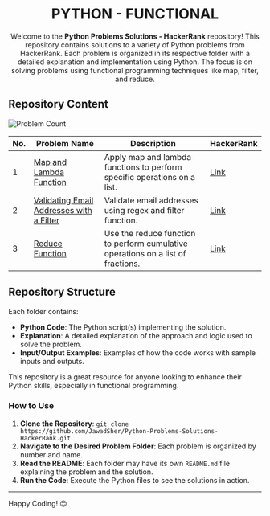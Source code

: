<h1 align='center'>PYTHON - FUNCTIONAL</h1>

<p align='center'>Welcome to the <strong>Python Problems Solutions - HackerRank</strong> repository! This repository contains solutions to a variety of Python problems from HackerRank. Each problem is organized in its respective folder with a detailed explanation and implementation using Python. The focus is on solving problems using functional programming techniques like map, filter, and reduce.</p>


## Repository Content
![Problem Count](https://img.shields.io/badge/problems%20count-3-blue)

| No. | Problem Name                                  | Description                                                                 | HackerRank |
|-----|----------------------------------------------|-----------------------------------------------------------------------------|-----------------|
| 1   | [Map and Lambda Function](https://github.com/JawadSher/Python-Problems-Solutions-HackerRank/tree/main/12%20-%20Python%20Functional/01%20-%20Map%20and%20Lambda%20Function)                      | Apply map and lambda functions to perform specific operations on a list.    | [Link](https://www.hackerrank.com/challenges/map-and-lambda-expression/problem) |
| 2   | [Validating Email Addresses with a Filter](https://github.com/JawadSher/Python-Problems-Solutions-HackerRank/tree/main/12%20-%20Python%20Functional/02%20-%20Validating%20Email%20Addresses%20with%20a%20Filter)     | Validate email addresses using regex and filter function.                   | [Link](https://www.hackerrank.com/challenges/validate-list-of-email-address-with-filter/problem) |
| 3   | [Reduce Function](https://github.com/JawadSher/Python-Problems-Solutions-HackerRank/tree/main/12%20-%20Python%20Functional/03%20-%20Reduce%20Function)                              | Use the reduce function to perform cumulative operations on a list of fractions. | [Link](https://www.hackerrank.com/challenges/reduce-function/problem) |


## Repository Structure

Each folder contains:
- **Python Code**: The Python script(s) implementing the solution.
- **Explanation**: A detailed explanation of the approach and logic used to solve the problem.
- **Input/Output Examples**: Examples of how the code works with sample inputs and outputs.

This repository is a great resource for anyone looking to enhance their Python skills, especially in functional programming.

### How to Use

1. **Clone the Repository**: `git clone https://github.com/JawadSher/Python-Problems-Solutions-HackerRank.git`
2. **Navigate to the Desired Problem Folder**: Each problem is organized by number and name.
3. **Read the README**: Each folder may have its own `README.md` file explaining the problem and the solution.
4. **Run the Code**: Execute the Python files to see the solutions in action.

---
Happy Coding! 😊
